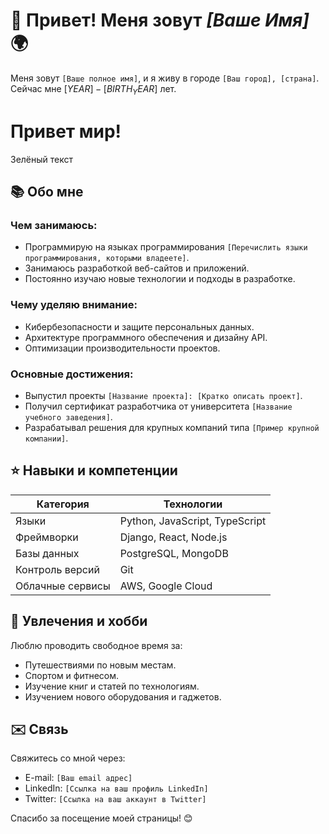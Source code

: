 # 👋 Привет! Меня зовут *[Ваше Имя]* 🌍

Меня зовут `[Ваше полное имя]`, и я живу в городе `[Ваш город], [страна]`. Сейчас мне $[YEAR]-[BIRTH_YEAR]$ лет.

<h1>Привет мир!</h1>
<p class="green-text">Зелёный текст</p>

## 📚 Обо мне

### Чем занимаюсь:
- Программирую на языках программирования `[Перечислить языки программирования, которыми владеете]`.
- Занимаюсь разработкой веб-сайтов и приложений.
- Постоянно изучаю новые технологии и подходы в разработке.

### Чему уделяю внимание:
- Кибербезопасности и защите персональных данных.
- Архитектуре программного обеспечения и дизайну API.
- Оптимизации производительности проектов.

### Основные достижения:
- Выпустил проекты `[Название проекта]: [Кратко описать проект]`.
- Получил сертификат разработчика от университета `[Название учебного заведения]`.
- Разрабатывал решения для крупных компаний типа `[Пример крупной компании]`.

## ⭐️ Навыки и компетенции

| Категория       | Технологии                   |
|-----------------|------------------------------|
| Языки           | Python, JavaScript, TypeScript   |
| Фреймворки      | Django, React, Node.js          |
| Базы данных     | PostgreSQL, MongoDB              |
| Контроль версий | Git                            |
| Облачные сервисы | AWS, Google Cloud               |

## 🎨 Увлечения и хобби

Люблю проводить свободное время за:
- Путешествиями по новым местам.
- Спортом и фитнесом.
- Изучение книг и статей по технологиям.
- Изучением нового оборудования и гаджетов.

## ✉️ Связь

Свяжитесь со мной через:
- E-mail: `[Ваш email адрес]`
- LinkedIn: `[Ссылка на ваш профиль LinkedIn]`
- Twitter: `[Ссылка на ваш аккаунт в Twitter]`

Спасибо за посещение моей страницы! 😊
